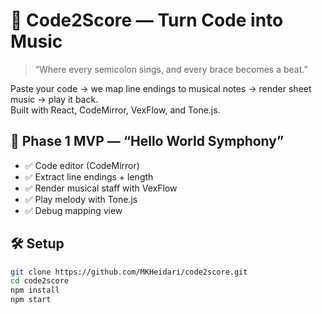 # 🎵 Code2Score — Turn Code into Music

> “Where every semicolon sings, and every brace becomes a beat.”

Paste your code → we map line endings to musical notes → render sheet music → play it back.  
Built with React, CodeMirror, VexFlow, and Tone.js.

## 🚀 Phase 1 MVP — “Hello World Symphony”

- ✅ Code editor (CodeMirror)
- ✅ Extract line endings + length
- ✅ Render musical staff with VexFlow
- ✅ Play melody with Tone.js
- ✅ Debug mapping view

## 🛠️ Setup

```bash
git clone https://github.com/MKHeidari/code2score.git
cd code2score
npm install
npm start
